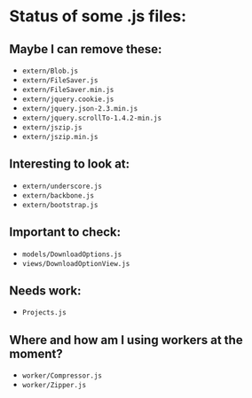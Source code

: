 Status of some .js files:
===

Maybe I can remove these:
---

* ```extern/Blob.js```
* ```extern/FileSaver.js```
* ```extern/FileSaver.min.js```
* ```extern/jquery.cookie.js```
* ```extern/jquery.json-2.3.min.js```
* ```extern/jquery.scrollTo-1.4.2-min.js```
* ```extern/jszip.js```
* ```extern/jszip.min.js```

Interesting to look at:
---

* ```extern/underscore.js```
* ```extern/backbone.js```
* ```extern/bootstrap.js```

Important to check:
---

* ```models/DownloadOptions.js```
* ```views/DownloadOptionView.js```

Needs work:
---

* ```Projects.js```

Where and how am I using workers at the moment?
---

* ```worker/Compressor.js```
* ```worker/Zipper.js```
